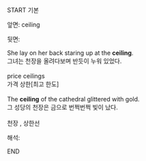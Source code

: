 START
기본

앞면:
ceiling


뒷면:
<div>She lay on her back staring up at the <b>ceiling</b>. </div><div>그녀는 천장을 올려다보며 반듯이 누워 있었다.<br><br><div>price ceilings </div><div>가격 상한[최고 한도]<br><br><div>The <strong>ceiling</strong> of the cathedral glittered with gold. </div><div><div>그 성당의 천장은 금으로 번쩍번쩍 빛이 났다.</div></div></div></div><div><br></div><div>천장 , 상한선<br></div>


해석:

END